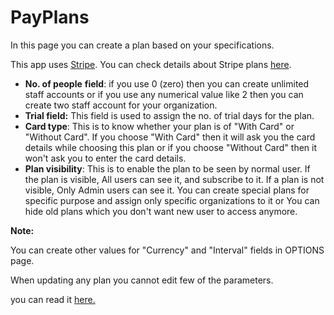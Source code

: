 # PayPlans

In this page you can create a plan based on your specifications.

This app uses [Stripe](https://stripe.com). You can check details about Stripe plans [here](https://stripe.com/docs/api/php#plans).

* **No. of people**  **field**: if you use 0 \(zero\) then you can create unlimited staff accounts or if you use any numerical value like 2 then you can create two staff account for your organization.
* **Trial field:** This field is used to assign the no. of trial days for the plan.
* **Card type**: This is to know whether your plan is of "With Card" or "Without Card". If you choose  "With Card" then it will ask you the card details while choosing this plan or if you choose "Without Card" then it won't ask you to enter the card details.
* **Plan visibility**: This is to enable the plan to be seen by normal user. If the plan is visible, All users can see it, and subscribe to it. If a plan is not visible, Only Admin users can see it. You can create special plans for specific purpose and assign only specific organizations to it or You can hide old plans which you don't want new user to access anymore.

**Note:**

You can create other values for "Currency" and "Interval" fields in OPTIONS page.

When updating any plan you cannot edit few of the parameters.

you can read it [here.](https://stripe.com/docs/api/php#update_plan)

